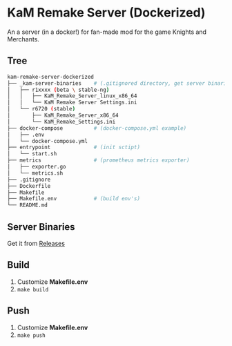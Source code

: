 # KaM Remake Server (Dockerized)

An a server (in a docker!) for fan-made mod for the game Knights and Merchants.

## Tree

```bash
kam-remake-server-dockerized
├── _kam-server-binaries    # (.gitignored directory, get server binaries at Releases page)
│   ├── r1xxxx (beta \ stable-ng)
│   │   ├── KaM_Remake_Server_linux_x86_64
│   │   └── KaM Remake Server Settings.ini
│   └── r6720 (stable)
│       ├── KaM_Remake_Server_x86_64
│       └── KaM_Remake_Settings.ini
├── docker-compose          # (docker-compose.yml example)
│   ├── .env
│   └── docker-compose.yml
├── entrypoint              # (init sctipt)
│   └── start.sh
├── metrics                 # (prometheus metrics exporter)
│   ├── exporter.go
│   └── metrics.sh
├── .gitignore
├── Dockerfile
├── Makefile
├── Makefile.env            # (build env's)
└── README.md
```

## Server Binaries

Get it from [Releases](https://github.com/ishad0w/kamremake-server-dockerized/releases)

## Build

1. Customize __Makefile.env__
2. `make build`

## Push

1. Customize __Makefile.env__
2. `make push`
